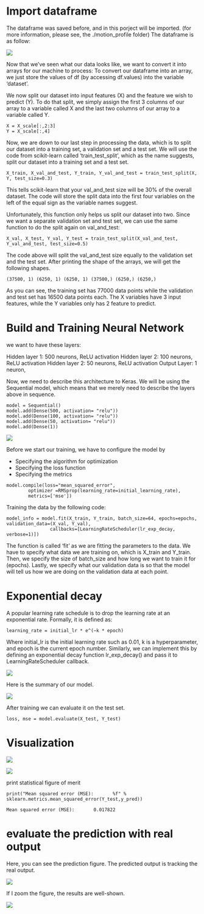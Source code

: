# Import dataframe
The dataframe was saved before, and in this porject will be imported. (for more information, please see, the ./motion_profile folder)
The dataframe is as follow:

![](Images/dataframe.png)

Now that we’ve seen what our data looks like, we want to convert it into arrays for our machine to process:
To convert our dataframe into an array, we just store the values of df (by accessing df.values) into the variable ‘dataset’.

We now split our dataset into input features (X) and the feature we wish to predict (Y). To do that split, we simply assign the first 3 columns of our array to a variable called X and the last two columns of our array to a variable called Y.

```
X = X_scale[:,2:3]
Y = X_scale[:,4]
```
Now, we are down to our last step in processing the data, which is to split our dataset into a training set, a validation set and a test set.
We will use the code from scikit-learn called ‘train_test_split’, which as the name suggests, split our dataset into a training set and a test set.

```
X_train, X_val_and_test, Y_train, Y_val_and_test = train_test_split(X, Y, test_size=0.3)
```
This tells scikit-learn that your val_and_test size will be 30% of the overall dataset. The code will store the split data into the first four variables on the left of the equal sign as the variable names suggest.

Unfortunately, this function only helps us split our dataset into two. Since we want a separate validation set and test set, we can use the same function to do the split again on val_and_test:

```
X_val, X_test, Y_val, Y_test = train_test_split(X_val_and_test, Y_val_and_test, test_size=0.5)
```
The code above will split the val_and_test size equally to the validation set and the test set.
After printing the shape of the arrays, we will get the following shapes.
```
(37500, 1) (6250, 1) (6250, 1) (37500,) (6250,) (6250,)
```
As you can see, the training set has 77000 data points while the validation and test set has 16500 data points each. The X variables have 3 input features, while the Y variables only has 2 feature to predict.

# Build and Training Neural Network
we want to have these layers:

Hidden layer 1: 500 neurons, ReLU activation
Hidden layer 2: 100 neurons, ReLU activation
Hidden layer 2: 50 neurons, ReLU activation
Output Layer: 1 neuron,

Now, we need to describe this architecture to Keras. We will be using the Sequential model, which means that we merely need to describe the layers above in sequence.
```
model = Sequential()
model.add(Dense(500, activation= "relu"))
model.add(Dense(100, activation= "relu"))
model.add(Dense(50, activation= "relu"))
model.add(Dense(1))
```
![](Images/model_six_RMSPROP.png)

Before we start our training, we have to configure the model by

* Specifying the algorithm for optimization
* Specifying the loss function
* Specifying the metrics 
```
model.compile(loss="mean_squared_error", 
        optimizer =RMSprop(learning_rate=initial_learning_rate), 
        metrics=['mse'])
```
Training the data by the following code:
```
model_info = model.fit(X_train, Y_train, batch_size=64, epochs=epochs, validation_data=(X_val, Y_val), 
                callbacks=[LearningRateScheduler(lr_exp_decay, verbose=1)])
```
The function is called ‘fit’ as we are fitting the parameters to the data. We have to specify what data we are training on, which is X_train and Y_train. Then, we specify the size of batch_size and how long we want to train it for (epochs). Lastly, we specify what our validation data is so that the model will tell us how we are doing on the validation data at each point.

# Exponential decay
A popular learning rate schedule is to drop the learning rate at an exponential rate. Formally, it is defined as:
```
learning_rate = initial_lr * e^(−k * epoch)
```
Where initial_lr is the initial learning rate such as 0.01, k is a hyperparameter, and epoch is the current epoch number. Similarly, we can implement this by defining an exponential decay function lr_exp_decay() and pass it to LearningRateScheduler callback.


![](Images/Training.png)

Here is the summary of our model.

![](Images/model_summary.png)


After training we can evaluate it on the test set. 
```
loss, mse = model.evaluate(X_test, Y_test)
```


# Visualization 

![](Images/fig_Accuracy_rmsprop_mse.png)

![](Images/fig_loss_rmsprop_mse.png)

<!-- # Linear Regression
print the linear regression and display datapoints

![](Images/fig_regression_Rmsprop_mse.png) -->

print statistical figure of merit
```
print("Mean squared error (MSE):       %f" % sklearn.metrics.mean_squared_error(Y_test,y_pred))
```

```
Mean squared error (MSE):       0.017822
```

# evaluate the prediction with real output
Here, you can see the prediction figure. The predicted output is tracking the real output.

![](Images/prediction_offline.png)

If I zoom the figure, the results are well-shown.

![](Images/zoom_prediction.png)